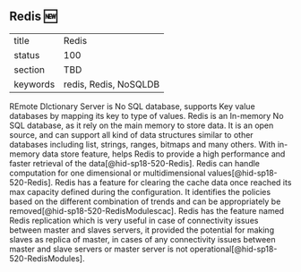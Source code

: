 ## Redis :new:


|          |       |
| -------- | ----- |
| title    | Redis |
| status   | 100    |
| section  | TBD   |
| keywords | redis, Redis, NoSQLDB   |


REmote DIctionary Server is No SQL database, supports Key value databases 
by mapping its key to type of values. 
Redis is an In-memory No SQL database, as it rely on the main memory 
to store data. It is an open source, and can support all kind of data 
structures similar to other databases including list, strings, ranges, 
bitmaps and many others. 
With in-memory data store feature, helps Redis to provide a high 
performance and faster retrieval of the data[@hid-sp18-520-Redis].
Redis can handle computation for one dimensional or multidimensional 
values[@hid-sp18-520-Redis]. 
Redis has a feature for clearing the cache data once reached its 
max capacity defined during the configuration. It identifies the 
policies based on the different combination of trends and can be 
appropriately be removed[@hid-sp18-520-RedisModulescac]. 
Redis has the feature named Redis replication which is very useful 
in case of connectivity issues between master and slaves servers, it 
provided the potential for making slaves as replica of master, in cases of 
any connectivity issues between master and slave servers or master server 
is not operational[@hid-sp18-520-RedisModules].

